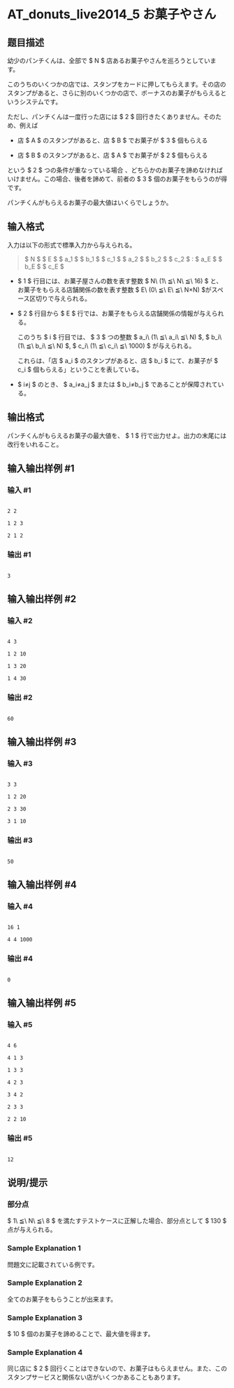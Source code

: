 # AT_donuts_live2014_5 お菓子やさん

## 题目描述

[problemUrl]: https://atcoder.jp/contests/donuts-live2014/tasks/donuts_live2014_5

幼少のパンチくんは、全部で $ N $ 店あるお菓子やさんを巡ろうとしています。

このうちのいくつかの店では、スタンプをカードに押してもらえます。その店のスタンプがあると、さらに別のいくつかの店で、ボーナスのお菓子がもらえるというシステムです。

ただし、パンチくんは一度行った店には $ 2 $ 回行きたくありません。そのため、例えば

- 店 $ A $ のスタンプがあると、店 $ B $ でお菓子が $ 3 $ 個もらえる
- 店 $ B $ のスタンプがあると、店 $ A $ でお菓子が $ 2 $ 個もらえる

という $ 2 $ つの条件が重なっている場合 、どちらかのお菓子を諦めなければいけません。この場合、後者を諦めて、前者の $ 3 $ 個のお菓子をもらうのが得です。

パンチくんがもらえるお菓子の最大値はいくらでしょうか。

## 输入格式

入力は以下の形式で標準入力から与えられる。

> $ N $ $ E $ $ a_1 $ $ b_1 $ $ c_1 $ $ a_2 $ $ b_2 $ $ c_2 $ : $ a_E $ $ b_E $ $ c_E $

- $ 1 $ 行目には、お菓子屋さんの数を表す整数 $ N\ (1\ ≦\ N\ ≦\ 16) $ と、お菓子をもらえる店舗関係の数を表す整数 $ E\ (0\ ≦\ E\ ≦\ N×N) $がスペース区切りで与えられる。
- $ 2 $ 行目から $ E $ 行では、お菓子をもらえる店舗関係の情報が与えられる。  
  このうち $ i $ 行目では、 $ 3 $ つの整数 $ a_i\ (1\ ≦\ a_i\ ≦\ N) $, $ b_i\ (1\ ≦\ b_i\ ≦\ N) $, $ c_i\ (1\ ≦\ c_i\ ≦\ 1000) $ が与えられる。  
  これらは、「店 $ a_i $ のスタンプがあると、店 $ b_i $ にて、お菓子が $ c_i $ 個もらえる」ということを表している。
- $ i≠j $ のとき、 $ a_i≠a_j $ または $ b_i≠b_j $ であることが保障されている。

## 输出格式

パンチくんがもらえるお菓子の最大値を、 $ 1 $ 行で出力せよ。出力の末尾には改行をいれること。

## 输入输出样例 #1

### 输入 #1

```
2 2
1 2 3
2 1 2
```

### 输出 #1

```
3
```

## 输入输出样例 #2

### 输入 #2

```
4 3
1 2 10
1 3 20
1 4 30
```

### 输出 #2

```
60
```

## 输入输出样例 #3

### 输入 #3

```
3 3
1 2 20
2 3 30
3 1 10
```

### 输出 #3

```
50
```

## 输入输出样例 #4

### 输入 #4

```
16 1
4 4 1000
```

### 输出 #4

```
0
```

## 输入输出样例 #5

### 输入 #5

```
4 6
4 1 3
1 3 3
4 2 3
3 4 2
2 3 3
2 2 10
```

### 输出 #5

```
12
```

## 说明/提示

### 部分点

$ 1\ ≦\ N\ ≦\ 8 $ を満たすテストケースに正解した場合、部分点として $ 130 $ 点が与えられる。

### Sample Explanation 1

問題文に記載されている例です。

### Sample Explanation 2

全てのお菓子をもらうことが出来ます。

### Sample Explanation 3

$ 10 $ 個のお菓子を諦めることで、最大値を得ます。

### Sample Explanation 4

同じ店に $ 2 $ 回行くことはできないので、お菓子はもらえません。また、このスタンプサービスと関係ない店がいくつかあることもあります。